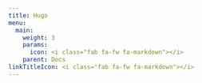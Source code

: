 ```yaml
---
title: Hugo
menu:
  main:
    weight: 3
    params:
      icon: <i class="fab fa-fw fa-markdown"></i>
    parent: Docs
linkTitleIcon: <i class="fab fa-fw fa-markdown"></i>
---
```


